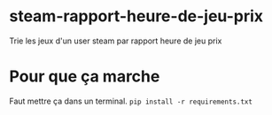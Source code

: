 # steam-rapport-heure-de-jeu-prix
Trie les jeux d'un user steam par rapport heure de jeu prix

# Pour que ça marche
Faut mettre ça dans un terminal.
``` pip install -r requirements.txt ```